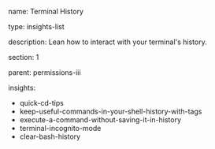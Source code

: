 name: Terminal History

type: insights-list

description: Lean how to interact with your terminal's history.

section: 1

parent: permissions-iii

insights:
  - quick-cd-tips
  - keep-useful-commands-in-your-shell-history-with-tags
  - execute-a-command-without-saving-it-in-history
  - terminal-incognito-mode
  - clear-bash-history
